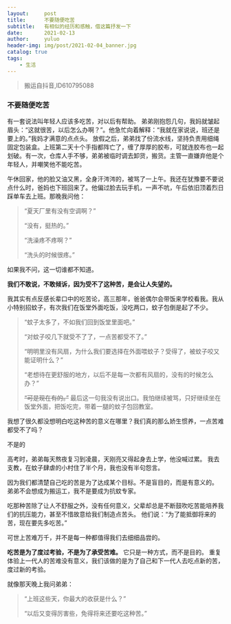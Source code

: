 ```yaml
---
layout:     post
title:      不要随便吃苦
subtitle:   有相似的经历和感触，借这篇抒发一下
date:       2021-02-13
author:     yuluo
header-img: img/post/2021-02-04_banner.jpg
catalog: true
tags:
    - 生活
---
```


> 搬运自抖音,ID610795088

### 不要随便吃苦
有一套说法叫年轻人应该多吃苦，对以后有帮助。
弟弟刚抱怨几句，我妈就皱起眉头：“这就很苦，以后怎么办啊？”。他急忙向着解释：“我就在家说说，班还是要上的。”我妈才满意的点点头。
放假之后，弟弟找了份流水线，坚持负责用细绳固定包装盒。上班第二天十个手指都阵亡了，缠了厚厚的胶布，可就连胶布也一起划破。有一次，仓库人手不够，弟弟被临时调去卸货，搬货。主管一直嫌弃他是个年轻人，并嘲笑他不能吃苦。

午休回家，他的脸又油又黑，全身汗涔涔的，被骂了一上午。我还在犹豫要不要说点什么时，爸妈也下班回来了。他偏过脸去玩手机，一声不吭，午后依旧顶着烈日踩单车去上班。那晚我问他：

> “夏天厂里有没有空调啊？”
> 
> “没有，挺热的。”
> 
> “洗澡疼不疼啊？”
> 
> “洗头的时候很疼。”
> 
如果我不问，这一切谁都不知道。

**我们不敢说，不敢倾诉，因为受不了这种苦，是会让人失望的。**

我其实有点反感长辈口中的吃苦论，高三那年，爸爸偶尔会带饭来学校看我。我从小特别招蚊子，有次我们在饭堂外面吃饭，没吃两口，蚊子包倒是起了不少。
> “蚊子太多了，不如我们回到饭堂里面吧。”
> 
> “对蚊子咬几下就受不了了，一点苦都受不了。”
> 
> “明明里没有风扇，为什么我们要选择在外面喂蚊子？受得了，被蚊子咬又能证明什么？”
> 
> “老想待在更舒服的地方，以后不是每一次都有风扇的，没有的时候怎么办？”
> 
> ~~“可是现在有的。”~~    最后这一句我没有说出口。我怕继续被骂，只好继续坐在饭堂外面，把饭吃完，带着一腿的蚊子包回教室。
> 


我想了很久都没想明白吃这种苦的意义在哪里？我们真的那么娇生惯养，一点苦难都受不了吗？

不是的

高考时，弟弟每天熬夜复习到凌晨，天刚亮又得起身去上学，他没喊过累。
我去支教，在蚊子肆虐的小村住了半个月，我也没有半句怨言。

因为我们都清楚自己吃的苦是为了达成某个目标。不是盲目的，而是有意义的。
弟弟不会想成为搬运工，我不是要成为抗蚊专家。

吃那种苦除了让人不舒服之外，没有任何意义，父辈却总是不断鼓吹吃苦能培养我们的抗压能力，甚至不惜故意给我们制造点苦头。
他们说：“为了能抵御将来的苦，现在要先多吃苦。”

可世上苦难万千，并不是每一种都值得我们去细细品尝的。

**吃苦是为了度过考验，不是为了承受苦难。**
它只是一种方式，而不是目的。
重复体验上一代人的苦难没有意义，我们该做的是为了自己和下一代人去吃点新的苦，度过新的考验。

就像那天晚上我问弟弟：
> “上班这些天，你最大的收获是什么？”
> 
> “以后又变得厉害些，免得将来还要吃这种苦。”